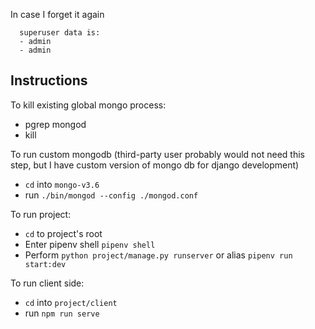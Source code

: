 In case I forget it again
```
  superuser data is:
  - admin
  - admin
```

## Instructions

To kill existing global mongo process:
- pgrep mongod
- kill <process id>

To run custom mongodb (third-party user probably would not need this step,
but I have custom version of mongo db for django development)
- `cd` into `mongo-v3.6`
- run `./bin/mongod --config ./mongod.conf`

To run project:
- `cd` to project's root
- Enter pipenv shell `pipenv shell`
- Perform `python project/manage.py runserver` or alias `pipenv run start:dev`

To run client side:
- `cd` into `project/client`
- run `npm run serve`
